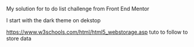 My solution for to do list challenge from Front End Mentor

I start with the dark theme on dekstop

https://www.w3schools.com/html/html5_webstorage.asp tuto to follow to store data